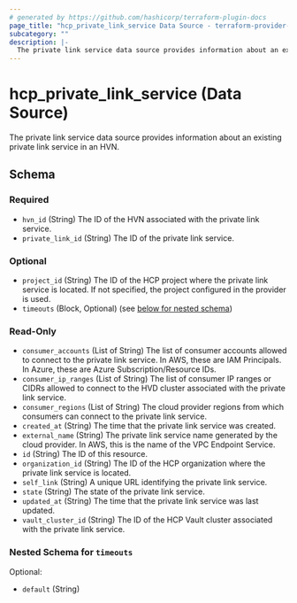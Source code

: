 ```yaml
---
# generated by https://github.com/hashicorp/terraform-plugin-docs
page_title: "hcp_private_link_service Data Source - terraform-provider-hcp"
subcategory: ""
description: |-
  The private link service data source provides information about an existing private link service in an HVN.
---
```


# hcp_private_link_service (Data Source)

The private link service data source provides information about an existing private link service in an HVN.



<!-- schema generated by tfplugindocs -->
## Schema

### Required

- `hvn_id` (String) The ID of the HVN associated with the private link service.
- `private_link_id` (String) The ID of the private link service.

### Optional

- `project_id` (String) The ID of the HCP project where the private link service is located. If not specified, the project configured in the provider is used.
- `timeouts` (Block, Optional) (see [below for nested schema](#nestedblock--timeouts))

### Read-Only

- `consumer_accounts` (List of String) The list of consumer accounts allowed to connect to the private link service. In AWS, these are IAM Principals. In Azure, these are Azure Subscription/Resource IDs.
- `consumer_ip_ranges` (List of String) The list of consumer IP ranges or CIDRs allowed to connect to the HVD cluster associated with the private link service.
- `consumer_regions` (List of String) The cloud provider regions from which consumers can connect to the private link service.
- `created_at` (String) The time that the private link service was created.
- `external_name` (String) The private link service name generated by the cloud provider. In AWS, this is the name of the VPC Endpoint Service.
- `id` (String) The ID of this resource.
- `organization_id` (String) The ID of the HCP organization where the private link service is located.
- `self_link` (String) A unique URL identifying the private link service.
- `state` (String) The state of the private link service.
- `updated_at` (String) The time that the private link service was last updated.
- `vault_cluster_id` (String) The ID of the HCP Vault cluster associated with the private link service.

<a id="nestedblock--timeouts"></a>
### Nested Schema for `timeouts`

Optional:

- `default` (String)
